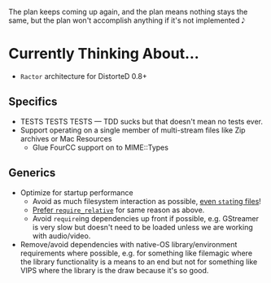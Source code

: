 The plan keeps coming up again,
and the plan means nothing stays the same,
but the plan won't accomplish anything
if it's not implemented 𝅘𝅥𝅮


# Currently Thinking About…

- `Ractor` architecture for DistorteD 0.8+

## Specifics

- TESTS TESTS TESTS — TDD sucks but that doesn't mean no tests ever.
- Support operating on a single member of multi-stream files like Zip archives or Mac Resources
  - Glue FourCC support on to MIME::Types


## Generics

- Optimize for startup performance
  - Avoid as much filesystem interaction as possible, [even `stat`ing files](https://old.reddit.com/r/ruby/comments/aqxepw/rubys_startup_time_seems_to_get_worse/)!
  - [Prefer `require_relative`](https://bugs.ruby-lang.org/issues/12973) for same reason as above.
  - Avoid `require`ing dependencies up front if possible, e.g. GStreamer is very slow
    but doesn't need to be loaded unless we are working with audio/video.
- Remove/avoid dependencies with native-OS library/environment requirements where possible,
  e.g. for something like filemagic where the library functionality is a means to an end
  but not for something like VIPS where the library is the draw because it's so good.
